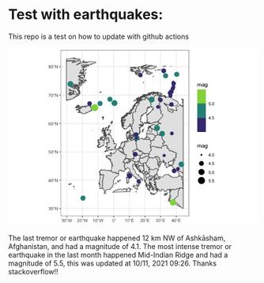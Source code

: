 <!-- README.md is generated from README.Rmd. Please edit that file -->

Test with earthquakes:
======================

This repo is a test on how to update with github actions

![](man/figures/README-unnamed-chunk-2-1.png)

The last tremor or earthquake happened 12 km NW of Ashkāsham,
Afghanistan, and had a magnitude of 4.1. The most intense tremor or
earthquake in the last month happened Mid-Indian Ridge and had a
magnitude of 5.5, this was updated at 10/11, 2021 09:26. Thanks
stackoverflow!!
